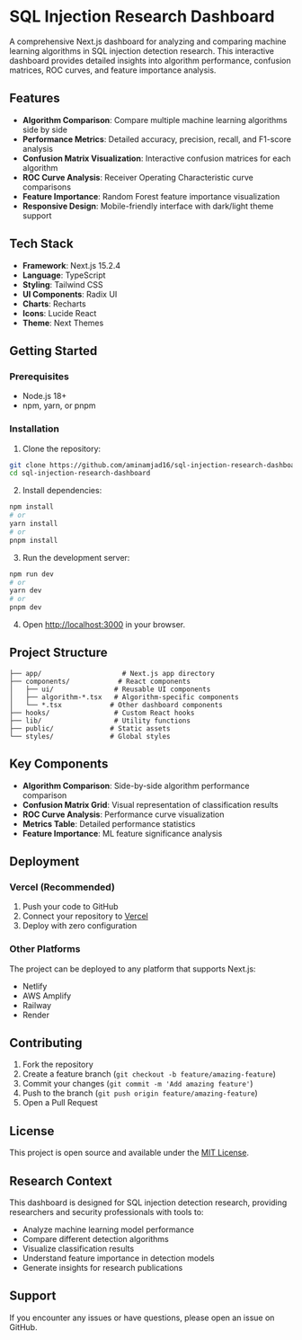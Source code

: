 # SQL Injection Research Dashboard

A comprehensive Next.js dashboard for analyzing and comparing machine learning algorithms in SQL injection detection research. This interactive dashboard provides detailed insights into algorithm performance, confusion matrices, ROC curves, and feature importance analysis.

## Features

- **Algorithm Comparison**: Compare multiple machine learning algorithms side by side
- **Performance Metrics**: Detailed accuracy, precision, recall, and F1-score analysis
- **Confusion Matrix Visualization**: Interactive confusion matrices for each algorithm
- **ROC Curve Analysis**: Receiver Operating Characteristic curve comparisons
- **Feature Importance**: Random Forest feature importance visualization
- **Responsive Design**: Mobile-friendly interface with dark/light theme support

## Tech Stack

- **Framework**: Next.js 15.2.4
- **Language**: TypeScript
- **Styling**: Tailwind CSS
- **UI Components**: Radix UI
- **Charts**: Recharts
- **Icons**: Lucide React
- **Theme**: Next Themes

## Getting Started

### Prerequisites

- Node.js 18+ 
- npm, yarn, or pnpm

### Installation

1. Clone the repository:
```bash
git clone https://github.com/aminamjad16/sql-injection-research-dashboard.git
cd sql-injection-research-dashboard
```

2. Install dependencies:
```bash
npm install
# or
yarn install
# or
pnpm install
```

3. Run the development server:
```bash
npm run dev
# or
yarn dev
# or
pnpm dev
```

4. Open [http://localhost:3000](http://localhost:3000) in your browser.

## Project Structure

```
├── app/                    # Next.js app directory
├── components/            # React components
│   ├── ui/               # Reusable UI components
│   ├── algorithm-*.tsx   # Algorithm-specific components
│   └── *.tsx            # Other dashboard components
├── hooks/                # Custom React hooks
├── lib/                  # Utility functions
├── public/              # Static assets
└── styles/              # Global styles
```

## Key Components

- **Algorithm Comparison**: Side-by-side algorithm performance comparison
- **Confusion Matrix Grid**: Visual representation of classification results
- **ROC Curve Analysis**: Performance curve visualization
- **Metrics Table**: Detailed performance statistics
- **Feature Importance**: ML feature significance analysis

## Deployment

### Vercel (Recommended)

1. Push your code to GitHub
2. Connect your repository to [Vercel](https://vercel.com)
3. Deploy with zero configuration

### Other Platforms

The project can be deployed to any platform that supports Next.js:
- Netlify
- AWS Amplify
- Railway
- Render

## Contributing

1. Fork the repository
2. Create a feature branch (`git checkout -b feature/amazing-feature`)
3. Commit your changes (`git commit -m 'Add amazing feature'`)
4. Push to the branch (`git push origin feature/amazing-feature`)
5. Open a Pull Request

## License

This project is open source and available under the [MIT License](LICENSE).

## Research Context

This dashboard is designed for SQL injection detection research, providing researchers and security professionals with tools to:

- Analyze machine learning model performance
- Compare different detection algorithms
- Visualize classification results
- Understand feature importance in detection models
- Generate insights for research publications

## Support

If you encounter any issues or have questions, please open an issue on GitHub.
